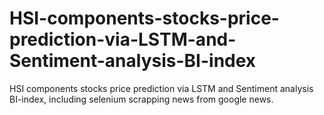 # HSI-components-stocks-price-prediction-via-LSTM-and-Sentiment-analysis-BI-index
HSI components stocks price prediction via LSTM and Sentiment analysis BI-index, including selenium scrapping news from google news.
